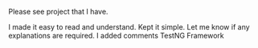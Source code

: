 

Please see project that I have. 

I made it easy to read and understand. Kept it simple. Let me know if any explanations are required. 
I added comments 
TestNG Framework
